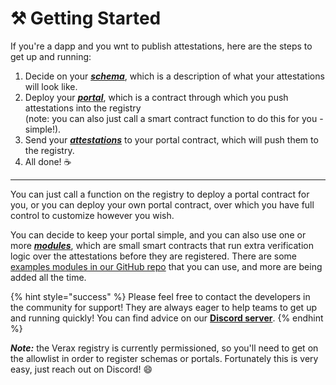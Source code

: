 # ⚒ Getting Started

If you're a dapp and you wnt to publish attestations, here are the steps to get up and running:

1. Decide on your [_**schema**_](core-concepts/schemas.md), which is a description of what your attestations will look like.
2. Deploy your [_**portal**_](core-concepts/portals.md), which is a contract through which you push attestations into the registry\
   (note: you can also just call a smart contract function to do this for you - simple!).
3. Send your [_**attestations**_](core-concepts/attestations.md) to your portal contract, which will push them to the registry.
4. All done! :coffee:

***

You can just call a function on the registry to deploy a portal contract for you, or you can deploy your own portal contract, over which you have full control to customize however you wish.

You can decide to keep your portal simple, and you can also use one or more [_**modules**_](core-concepts/modules.md), which are small smart contracts that run extra verification logic over the attestations before they are registered.  There are some [examples modules in our GitHub repo](https://github.com/Consensys/linea-attestation-registry/tree/dev/contracts/src) that you can use, and more are being added all the time.

{% hint style="success" %}
Please feel free to contact the developers in the community for support!  They are always eager to help teams to get up and running quickly! You can find advice on our [**Discord server**](https://discord.gg/Sq4EmYdBEk).
{% endhint %}

_**Note:**_ the Verax registry is currently permissioned, so you'll need to get on the allowlist in order to register schemas or portals.  Fortunately this is very easy, just reach out on Discord! :smile:
